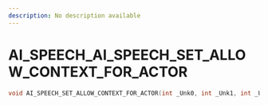 ```yaml
---
description: No description available 
---
```


# AI_SPEECH\_AI_SPEECH_SET_ALLOW_CONTEXT_FOR_ACTOR

```cpp
void AI_SPEECH_SET_ALLOW_CONTEXT_FOR_ACTOR(int _Unk0, int _Unk1, int _Unk2);
```